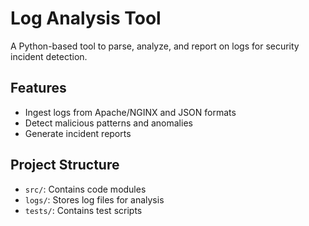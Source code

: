 # Log Analysis Tool
A Python-based tool to parse, analyze, and report on logs for security incident detection.

## Features
- Ingest logs from Apache/NGINX and JSON formats
- Detect malicious patterns and anomalies
- Generate incident reports

## Project Structure
- `src/`: Contains code modules
- `logs/`: Stores log files for analysis
- `tests/`: Contains test scripts
